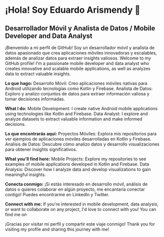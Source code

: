 # ¡Hola! Soy Eduardo Arismendy 👋

## **Desarrollador Móvil y Analista de Datos / Mobile Developer and Data Analyst**

¡Bienvenido a mi perfil de GitHub! Soy un desarrollador móvil y analista de datos apasionado que crea aplicaciones móviles innovadoras y escalables, además de analizar datos para extraer insights valiosos.
Welcome to my GitHub profile! I'm a passionate mobile developer and data analyst who creates innovative and scalable mobile applications, as well as analyzes data to extract valuable insights.

**Lo que hago:**
Desarrollo Móvil: Creo aplicaciones móviles nativas para Android utilizando tecnologías como Kotlin y Firebase.
Analista de Datos: Exploro y analizo conjuntos de datos para extraer información valiosa y tomar decisiones informadas.

**What I do:**
Mobile Development: I create native Android mobile applications using technologies like Kotlin and Firebase.
Data Analyst: I explore and analyze datasets to extract valuable information and make informed decisions.

**Lo que encontrarás aquí:**
Proyectos Móviles: Explora mis repositorios para ver ejemplos de aplicaciones móviles desarrolladas en Kotlin y Firebase.
Análisis de Datos: Descubre cómo analizo datos y desarrollo visualizaciones para obtener insights significativos.

**What you'll find here:**
Mobile Projects: Explore my repositories to see examples of mobile applications developed in Kotlin and Firebase.
Data Analysis: Discover how I analyze data and develop visualizations to gain meaningful insights.

**Conecta conmigo:**
¡Si estás interesado en desarrollo móvil, análisis de datos o quieres colaborar en algún proyecto, me encantaría conectar contigo! Puedes encontrarme en LinkedIn y Twitter.

**Connect with me:**
If you're interested in mobile development, data analysis, or want to collaborate on any project, I'd love to connect with you! You can find me on 

¡Gracias por visitar mi perfil y compartir este viaje conmigo!
Thank you for visiting my profile and sharing this journey with me!

